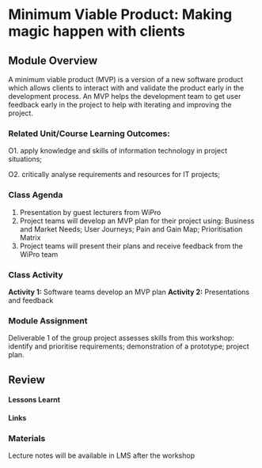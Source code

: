 # Minimum Viable Product: Making magic happen with clients

## Module Overview
A minimum viable product (MVP) is a version of a new software product which allows clients to interact with and validate the product early in the development process.  An MVP helps the development team to get user feedback early in the project to help with iterating and improving the project.

### Related Unit/Course Learning Outcomes:
O1. apply knowledge and skills of information technology in project situations;

O2. critically analyse requirements and resources for IT projects;

### Class Agenda
1. Presentation by guest lecturers from WiPro 
2. Project teams will develop an MVP plan for their project using: Business and Market Needs; User Journeys; Pain and Gain Map; Prioritisation Matrix
3. Project teams will present their plans and receive feedback from the WiPro team

### Class Activity

**Activity 1:** Software teams develop an MVP plan 
**Activity 2:** Presentations and feedback

### Module Assignment

Deliverable 1 of the group project assesses skills from this workshop: identify and prioritise requirements; demonstration of a prototype; project plan.

## Review
#### Lessons Learnt
#### Links
### Materials
Lecture notes will be available in LMS after the workshop
